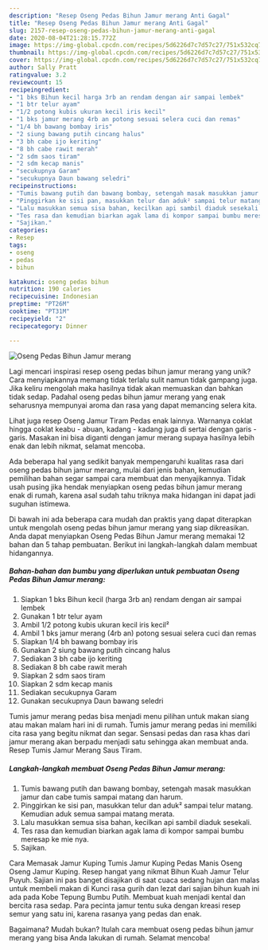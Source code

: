 ```yaml
---
description: "Resep Oseng Pedas Bihun Jamur merang Anti Gagal"
title: "Resep Oseng Pedas Bihun Jamur merang Anti Gagal"
slug: 2157-resep-oseng-pedas-bihun-jamur-merang-anti-gagal
date: 2020-08-04T21:28:15.772Z
image: https://img-global.cpcdn.com/recipes/5d6226d7c7d57c27/751x532cq70/oseng-pedas-bihun-jamur-merang-foto-resep-utama.jpg
thumbnail: https://img-global.cpcdn.com/recipes/5d6226d7c7d57c27/751x532cq70/oseng-pedas-bihun-jamur-merang-foto-resep-utama.jpg
cover: https://img-global.cpcdn.com/recipes/5d6226d7c7d57c27/751x532cq70/oseng-pedas-bihun-jamur-merang-foto-resep-utama.jpg
author: Sally Pratt
ratingvalue: 3.2
reviewcount: 15
recipeingredient:
- "1 bks Bihun kecil harga 3rb an rendam dengan air sampai lembek"
- "1 btr telur ayam"
- "1/2 potong kubis ukuran kecil iris kecil"
- "1 bks jamur merang 4rb an potong sesuai selera cuci dan remas"
- "1/4 bh bawang bombay iris"
- "2 siung bawang putih cincang halus"
- "3 bh cabe ijo keriting"
- "8 bh cabe rawit merah"
- "2 sdm saos tiram"
- "2 sdm kecap manis"
- "secukupnya Garam"
- "secukupnya Daun bawang seledri"
recipeinstructions:
- "Tumis bawang putih dan bawang bombay, setengah masak masukkan jamur dan cabe tumis sampai matang dan harum."
- "Pinggirkan ke sisi pan, masukkan telur dan aduk² sampai telur matang. Kemudian aduk semua sampai matang merata."
- "Lalu masukkan semua sisa bahan, kecilkan api sambil diaduk sesekali."
- "Tes rasa dan kemudian biarkan agak lama di kompor sampai bumbu meresap ke mie nya."
- "Sajikan."
categories:
- Resep
tags:
- oseng
- pedas
- bihun

katakunci: oseng pedas bihun 
nutrition: 190 calories
recipecuisine: Indonesian
preptime: "PT26M"
cooktime: "PT31M"
recipeyield: "2"
recipecategory: Dinner

---
```



![Oseng Pedas Bihun Jamur merang](https://img-global.cpcdn.com/recipes/5d6226d7c7d57c27/751x532cq70/oseng-pedas-bihun-jamur-merang-foto-resep-utama.jpg)

Lagi mencari inspirasi resep oseng pedas bihun jamur merang yang unik? Cara menyiapkannya memang tidak terlalu sulit namun tidak gampang juga. Jika keliru mengolah maka hasilnya tidak akan memuaskan dan bahkan tidak sedap. Padahal oseng pedas bihun jamur merang yang enak seharusnya mempunyai aroma dan rasa yang dapat memancing selera kita.

Lihat juga resep Oseng Jamur Tiram Pedas enak lainnya. Warnanya coklat hingga coklat keabu - abuan, kadang - kadang juga di sertai dengan garis - garis. Masakan ini bisa diganti dengan jamur merang supaya hasilnya lebih enak dan lebih nikmat, selamat mencoba.

Ada beberapa hal yang sedikit banyak mempengaruhi kualitas rasa dari oseng pedas bihun jamur merang, mulai dari jenis bahan, kemudian pemilihan bahan segar sampai cara membuat dan menyajikannya. Tidak usah pusing jika hendak menyiapkan oseng pedas bihun jamur merang enak di rumah, karena asal sudah tahu triknya maka hidangan ini dapat jadi suguhan istimewa.


Di bawah ini ada beberapa cara mudah dan praktis yang dapat diterapkan untuk mengolah oseng pedas bihun jamur merang yang siap dikreasikan. Anda dapat menyiapkan Oseng Pedas Bihun Jamur merang memakai 12 bahan dan 5 tahap pembuatan. Berikut ini langkah-langkah dalam membuat hidangannya.

<!--inarticleads1-->

##### Bahan-bahan dan bumbu yang diperlukan untuk pembuatan Oseng Pedas Bihun Jamur merang:

1. Siapkan 1 bks Bihun kecil (harga 3rb an) rendam dengan air sampai lembek
1. Gunakan 1 btr telur ayam
1. Ambil 1/2 potong kubis ukuran kecil iris kecil²
1. Ambil 1 bks jamur merang (4rb an) potong sesuai selera cuci dan remas
1. Siapkan 1/4 bh bawang bombay iris
1. Gunakan 2 siung bawang putih cincang halus
1. Sediakan 3 bh cabe ijo keriting
1. Sediakan 8 bh cabe rawit merah
1. Siapkan 2 sdm saos tiram
1. Siapkan 2 sdm kecap manis
1. Sediakan secukupnya Garam
1. Gunakan secukupnya Daun bawang seledri


Tumis jamur merang pedas bisa menjadi menu pilihan untuk makan siang atau makan malam hari ini di rumah. Tumis jamur merang pedas ini memiliki cita rasa yang begitu nikmat dan segar. Sensasi pedas dan rasa khas dari jamur merang akan berpadu menjadi satu sehingga akan membuat anda. Resep Tumis Jamur Merang Saus Tiram. 

<!--inarticleads2-->

##### Langkah-langkah membuat Oseng Pedas Bihun Jamur merang:

1. Tumis bawang putih dan bawang bombay, setengah masak masukkan jamur dan cabe tumis sampai matang dan harum.
1. Pinggirkan ke sisi pan, masukkan telur dan aduk² sampai telur matang. Kemudian aduk semua sampai matang merata.
1. Lalu masukkan semua sisa bahan, kecilkan api sambil diaduk sesekali.
1. Tes rasa dan kemudian biarkan agak lama di kompor sampai bumbu meresap ke mie nya.
1. Sajikan.


Cara Memasak Jamur Kuping Tumis Jamur Kuping Pedas Manis Oseng Oseng Jamur Kuping. Resep hangat yang nikmat Bihun Kuah Jamur Telur Puyuh. Sajian ini pas banget disajikan di saat cuaca sedang hujan dan malas untuk membeli makan di Kunci rasa gurih dan lezat dari sajian bihun kuah ini ada pada Kobe Tepung Bumbu Putih. Membuat kuah menjadi kental dan bercita rasa sedap. Para pecinta jamur tentu suka dengan kreasi resep semur yang satu ini, karena rasanya yang pedas dan enak. 

Bagaimana? Mudah bukan? Itulah cara membuat oseng pedas bihun jamur merang yang bisa Anda lakukan di rumah. Selamat mencoba!
